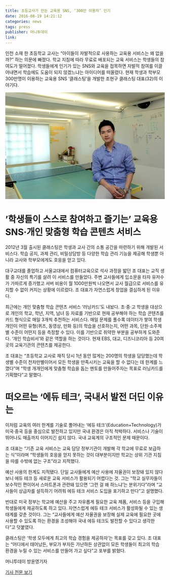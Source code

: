 ```yaml
---
title: 초등교사가 만든 교육용 SNS, ‘300만 이용자’ 인기
date: 2016-08-19 14:21:12
categories: news
tags: press
publisher: 머니투데이
link:
---
```

인천 소재 한 초등학교 교사는 “아이들이 자발적으로 사용하는 교육용 서비스는 왜 없을까?” 하는 의문에 빠졌다. 학교 지침에 따라 무료로 배포되는 교육 서비스는 학생들의 참여도가 떨어졌다. <!-- more --> 학생들에게 인기가 있는 SNS와 교육을 접목하면 자발적 참여를 이끌어내면서 학습에도 도움이 되지 않겠느냐는 아이디어를 떠올렸다. 현재 학생과 학부모 300만명이 이용하는 교육용 SNS ‘클래스팅’을 개발한 조현구 클래스팅 대표(32)의 이야기다.

![](/images/posts/160819_davecho.jpg)

# ’학생들이 스스로 참여하고 즐기는’ 교육용 SNS·개인 맞춤형 학습 콘텐츠 서비스

2012년 3월 출시된 클래스팅은 학생과 교사 간의 소통 공간을 마련하기 위해 개발된 서비스다. 학습 공지, 과제 관리, 비밀상담방 등 다양한 학습 관리 기능을 제공해 학생뿐 아니라 교사와 학부모에게도 호응을 얻고 있다.

대구교대를 졸업하고 서울교대에서 컴퓨터교육으로 석사 과정을 밟던 조 대표는 교직 생활 중 자신의 특기를 살려 이 서비스를 만들었다. 주변 교사들에게 입소문을 타자 유저수가 가파르게 증가했고 서버 비용이 월 1000만원씩 나오면서 교사 월급으로 서비스를 유지할 수 없이 커지는 상황에 이르렀다. 조 대표가 자연스럽게 창업을 결심하게 된 이유다.

최근에는 개인 맞춤형 학습 콘텐츠 서비스 ‘러닝카드’도 내놨다. 초·중·고 학생을 대상으로 개인의 학교, 학년, 지역, 남녀 등 자료를 기반으로 현재 공부해야 하는 학습 콘텐츠를 카드 형식으로 매일 3개씩 추천하는 서비스다. 매일 문제를 풀수록 데이터가 쌓여 학생 개인이 어떤 유형(퀴즈, 동영상, 만화 등)의 학습을 선호하는지, 어떤 과목, 단원·소주제별 수준이 어떤지 등을 측정할 수 있다. 이를 기반으로 취약한 부분을 공부하게 도와준다. ‘개인 학습비서’와 같은 역할을 하는 것이다. 현재 EBS, 대교, 디즈니코리아 등 20여곳의 교육기관의 콘텐츠를 제공한다.

조 대표는 “초등학교 교사로 재직 당시 1년 동안 많게는 200명의 학생을 담당했는데 학생별 수준이 천차만별이어서 모든 학생을 만족시키는 교육을 할 수 없다는 데 한계를 느꼈다”며 “학생 개개인에게 맞춤형 학습을 돕는 멘토를 만들어주자는 목표로 러닝카드를 기획했다”고 말했다.

# 떠오르는 ‘에듀 테크’, 국내서 발전 더딘 이유는

이처럼 교육의 여러 한계를 기술로 풀어내는 ‘에듀 테크'(Education+Technology)가 미국·중국 등을 중심으로 발전하고 있지만 국내 환경은 아직 척박하다. 서비스나 기술이 뛰어나도 매출까지 이어지긴 쉽지 않다. 국내 교육계의 구조적인 문제 때문이다.

조 대표는 “기존 교육 서비스는 교육 담당 정부기관이 개발해 각 학교에 무료로 보급하는 식”이라며 “학생들의 호응을 얻지 못하는 것이 대부분이지만 학교는 상위 기관 지침을 따를 수밖에 없는 구조”라고 지적했다.

예산 사용의 한계도 지적됐다. 단일 교사들에게 예산 사용에 자율권이 보장돼 있지 않다 보니 에듀 테크 등 새로운 교육 서비스가 활용되기 어렵다는 것. 그는 “학교 실무자들이 보수적인 편이어서 스마트폰과 관련돼 있으면 ‘그런 걸 왜 하느냐’는 분위기다”라며 “교사들이 상급자를 설득하기 어려워 에듀 테크 서비스 도입을 포기하고 만다”고 설명했다.

반대로 미국 정부는 학교에 예산을 주고 자유롭게 필요한 교육 제품, 서비스 등을 구입해 학생들에게 제공하도록 하고 있다. 자연스럽게 에듀 테크 서비스가 활성화될 수 있는 생태계를 갖춘 것이다. 그는 “교사들에게 예산 자율권을 보장해 실제 교육에 필요한 곳에 사용할 수 있도록 하는 환경을 조성해야 국내 에듀 테크도 발전할 수 있다고 생각한다”고 덧붙였다.

클래스팅은 ‘학생 모두에게 최고의 학습 경험을 제공하자’는 목표를 갖고 있다. 조 대표는 “어디에서 태어났든, 부모가 부자든 가난하든 상관없이 모든 학생들이 최고의 학습 환경을 누릴 수 있는 서비스를 만들어 가고 싶다”고 포부를 밝혔다.

머니투데이 방윤영기자

[기사 전문 보기](http://news.mt.co.kr/mtview.php?no=2016081808145174130)
